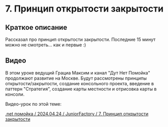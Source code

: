 ﻿# 7. Принцип открытости закрытости

## Краткое описание

Рассказал про принцип открытости закрытости. Последние 15 минут можно не смотреть... как и первые :)

## Видео

В этом уроке ведущий Грациа Максим и канал "Дут Нет Помойка" продолжают развитие на Москве. 
Будут рассмотрены принципы открытости/закрытости, создание консольного проекта, введение в паттерн "Стратегия", 
создание карты местности и отрисовка карты в консоли.

Видео-урок по этой теме:

[.net помойка / 2024.04.24 / JuniorFactory / 7. Принцип открытости закрытости](https://www.youtube.com/watch?v=kvd5kL5T-os)
